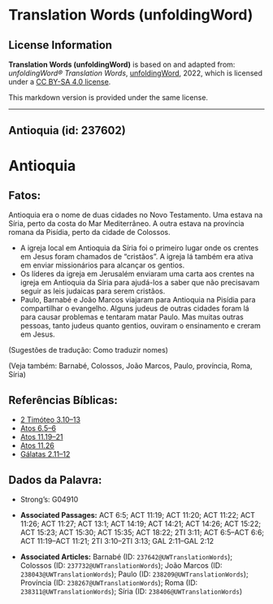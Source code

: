 # Translation Words (unfoldingWord)

## License Information

**Translation Words (unfoldingWord)** is based on and adapted from: _unfoldingWord® Translation Words_, [unfoldingWord](https://unfoldingword.org/utw), 2022, which is licensed under a [CC BY-SA 4.0 license](https://creativecommons.org/licenses/by-sa/4.0/legalcode.en).

This markdown version is provided under the same license.



--------------------------------

## Antioquia (id: 237602)

Antioquia
=========

Fatos:
------

Antioquia era o nome de duas cidades no Novo Testamento. Uma estava na Síria, perto da costa do Mar Mediterrâneo. A outra estava na província romana da Pisídia, perto da cidade de Colossos.

* A igreja local em Antioquia da Síria foi o primeiro lugar onde os crentes em Jesus foram chamados de “cristãos”. A igreja lá também era ativa em enviar missionários para alcançar os gentios.
* Os líderes da igreja em Jerusalém enviaram uma carta aos crentes na igreja em Antioquia da Síria para ajudá\-los a saber que não precisavam seguir as leis judaicas para serem cristãos.
* Paulo, Barnabé e João Marcos viajaram para Antioquia na Pisídia para compartilhar o evangelho. Alguns judeus de outras cidades foram lá para causar problemas e tentaram matar Paulo. Mas muitas outras pessoas, tanto judeus quanto gentios, ouviram o ensinamento e creram em Jesus.

(Sugestões de tradução: Como traduzir nomes)

(Veja também: Barnabé, Colossos, João Marcos, Paulo, província, Roma, Síria)

Referências Bíblicas:
---------------------

* [2 Timóteo 3\.10–13](https://ref.ly/2Tim3:10-2Tim3:13)
* [Atos 6\.5–6](https://ref.ly/Acts6:5-Acts6:6)
* [Atos 11\.19–21](https://ref.ly/Acts11:19-Acts11:21)
* [Atos 11\.26](https://ref.ly/Acts11:26)
* [Gálatas 2\.11–12](https://ref.ly/Gal2:11-Gal2:12)

Dados da Palavra:
-----------------

* Strong’s: G04910

* **Associated Passages:** ACT 6:5; ACT 11:19; ACT 11:20; ACT 11:22; ACT 11:26; ACT 11:27; ACT 13:1; ACT 14:19; ACT 14:21; ACT 14:26; ACT 15:22; ACT 15:23; ACT 15:30; ACT 15:35; ACT 18:22; 2TI 3:11; ACT 6:5–ACT 6:6; ACT 11:19–ACT 11:21; 2TI 3:10–2TI 3:13; GAL 2:11–GAL 2:12
* **Associated Articles:** Barnabé (ID: `237642@UWTranslationWords`); Colossos (ID: `237732@UWTranslationWords`); João Marcos (ID: `238043@UWTranslationWords`); Paulo (ID: `238209@UWTranslationWords`); Província (ID: `238267@UWTranslationWords`); Roma (ID: `238311@UWTranslationWords`); Síria (ID: `238406@UWTranslationWords`)

